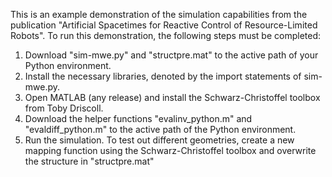 This is an example demonstration of the simulation capabilities from the publication "Artificial Spacetimes for Reactive Control of Resource-Limited Robots". To run this demonstration, the following steps must be completed:
1. Download "sim-mwe.py" and "structpre.mat" to the active path of your Python environment.
2. Install the necessary libraries, denoted by the import statements of sim-mwe.py.
3. Open MATLAB (any release) and install the Schwarz-Christoffel toolbox from Toby Driscoll.
4. Download the helper functions "evalinv_python.m" and "evaldiff_python.m" to the active path of the Python environment.
5. Run the simulation. To test out different geometries, create a new mapping function using the Schwarz-Christoffel toolbox and overwrite the structure in "structpre.mat"
